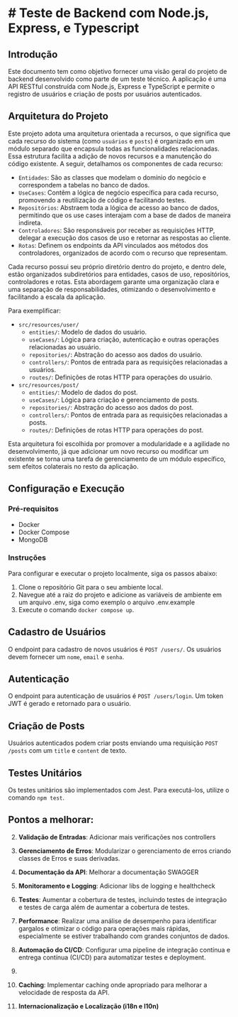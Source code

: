 # # Teste de Backend com Node.js, Express, e Typescript

## Introdução

Este documento tem como objetivo fornecer uma visão geral do projeto de backend desenvolvido como parte de um teste técnico. A aplicação é uma API RESTful construída com Node.js, Express e TypeScript e permite o registro de usuários e criação de posts por usuários autenticados.


## Arquitetura do Projeto

Este projeto adota uma arquitetura orientada a recursos, o que significa que cada recurso do sistema (como `usuários` e `posts`) é organizado em um módulo separado que encapsula todas as funcionalidades relacionadas. Essa estrutura facilita a adição de novos recursos e a manutenção do código existente. A seguir, detalhamos os componentes de cada recurso:

- `Entidades`: São as classes que modelam o domínio do negócio e correspondem a tabelas no banco de dados.
- `UseCases`: Contêm a lógica de negócio específica para cada recurso, promovendo a reutilização de código e facilitando testes.
- `Repositórios`: Abstraem toda a lógica de acesso ao banco de dados, permitindo que os use cases interajam com a base de dados de maneira indireta.
- `Controladores`: São responsáveis por receber as requisições HTTP, delegar a execução dos casos de uso e retornar as respostas ao cliente.
- `Rotas`: Definem os endpoints da API vinculados aos métodos dos controladores, organizados de acordo com o recurso que representam.

Cada recurso possui seu próprio diretório dentro do projeto, e dentro dele, estão organizados subdiretórios para entidades, casos de uso, repositórios, controladores e rotas. Esta abordagem garante uma organização clara e uma separação de responsabilidades, otimizando o desenvolvimento e facilitando a escala da aplicação.

Para exemplificar:

- `src/resources/user/`
  - `entities/`: Modelo de dados do usuário.
  - `useCases/`: Lógica para criação, autenticação e outras operações relacionadas ao usuário.
  - `repositories/`: Abstração do acesso aos dados do usuário.
  - `controllers/`: Pontos de entrada para as requisições relacionadas a usuários.
  - `routes/`: Definições de rotas HTTP para operações do usuário.
- `src/resources/post/`
  - `entities/`: Modelo de dados do post.
  - `useCases/`: Lógica para criação e gerenciamento de posts.
  - `repositories/`: Abstração do acesso aos dados do post.
  - `controllers/`: Pontos de entrada para as requisições relacionadas a posts.
  - `routes/`: Definições de rotas HTTP para operações do post.

Esta arquitetura foi escolhida por promover a modularidade e a agilidade no desenvolvimento, já que adicionar um novo recurso ou modificar um existente se torna uma tarefa de gerenciamento de um módulo específico, sem efeitos colaterais no resto da aplicação.


## Configuração e Execução

### Pré-requisitos

- Docker
- Docker Compose
- MongoDB

### Instruções

Para configurar e executar o projeto localmente, siga os passos abaixo:

1. Clone o repositório Git para o seu ambiente local.
2. Navegue até a raiz do projeto e adicione as variáveis de ambiente em um arquivo .env, siga como exemplo o arquivo .env.example 
3. Execute o comando `docker compose up`.

## Cadastro de Usuários

O endpoint para cadastro de novos usuários é `POST /users/`. Os usuários devem fornecer um `nome`, `email` e `senha`.

## Autenticação

O endpoint para autenticação de usuários é `POST /users/login`. Um token JWT é gerado e retornado para o usuário.

## Criação de Posts

Usuários autenticados podem criar posts enviando uma requisição `POST /posts` com um `title` e `content` de texto.

## Testes Unitários

Os testes unitários são implementados com Jest. Para executá-los, utilize o comando `npm test`.

## Pontos a melhorar:
    
2.  **Validação de Entradas**: Adicionar mais verificações nos controllers
    
3.  **Gerenciamento de Erros**: Modularizar o gerenciamento de erros criando classes de Erros e suas derivadas.
    
4.  **Documentação da API**: Melhorar a documentação SWAGGER
    
5.  **Monitoramento e Logging**: Adicionar libs de logging e healthcheck    
6.  **Testes**: Aumentar a cobertura de testes, incluindo testes de integração e testes de carga além de aumentar a cobertura de testes.
    
7.  **Performance**: Realizar uma análise de desempenho para identificar gargalos e otimizar o código para operações mais rápidas, especialmente se estiver trabalhando com grandes conjuntos de dados.
    
8.  **Automação do CI/CD**: Configurar uma pipeline de integração contínua e entrega contínua (CI/CD) para automatizar testes e deployment.
9. 
10.  **Caching**: Implementar caching onde apropriado para melhorar a velocidade de resposta da API.
    
11.  **Internacionalização e Localização (i18n e l10n)**
   